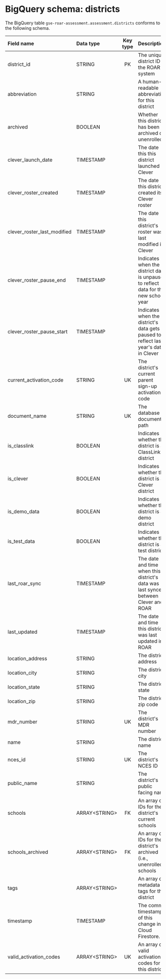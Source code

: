 # BigQuery schema: districts

The BigQuery table `gse-roar-assessment.assessment.districts` conforms to the following schema.

| Field name                  | Data type      | Key type | Description                                                                          |
| :-------------------------- | :------------- | :------: | :----------------------------------------------------------------------------------- |
| district_id                 | STRING         |    PK    | The unique district ID in the ROAR system                                            |
| abbreviation                | STRING         |          | A human-readable abbreviation for this district                                      |
| archived                    | BOOLEAN        |          | Whether this district has been archived or unenrolled                                |
| clever_launch_date          | TIMESTAMP      |          | The date this this district launched in Clever                                       |
| clever_roster_created       | TIMESTAMP      |          | The date this district created its Clever roster                                     |
| clever_roster_last_modified | TIMESTAMP      |          | The date this district's roster was last modified in Clever                          |
| clever_roster_pause_end     | TIMESTAMP      |          | Indicates when the district data is unpaused to reflect data for the new school year |
| clever_roster_pause_start   | TIMESTAMP      |          | Indicates when the district's data gets paused to reflect last year's data in Clever |
| current_activation_code     | STRING         |    UK    | The district's current parent sign-up activation code                                |
| document_name               | STRING         |    UK    | The database document path                                                           |
| is_classlink                | BOOLEAN        |          | Indicates whether this district is a ClassLink district                              |
| is_clever                   | BOOLEAN        |          | Indicates whether this district is a Clever district                                 |
| is_demo_data                | BOOLEAN        |          | Indicates whether this district is a demo district                                   |
| is_test_data                | BOOLEAN        |          | Indicates whether this district is a test district                                   |
| last_roar_sync              | TIMESTAMP      |          | The date and time when this district's data was last synced between Clever and ROAR  |
| last_updated                | TIMESTAMP      |          | The date and time this district was last updated in ROAR                             |
| location_address            | STRING         |          | The district address                                                                 |
| location_city               | STRING         |          | The district city                                                                    |
| location_state              | STRING         |          | The district state                                                                   |
| location_zip                | STRING         |          | The district zip code                                                                |
| mdr_number                  | STRING         |    UK    | The district's MDR number                                                            |
| name                        | STRING         |          | The district name                                                                    |
| nces_id                     | STRING         |    UK    | The district's NCES ID                                                               |
| public_name                 | STRING         |          | The district's public facing name                                                    |
| schools                     | ARRAY\<STRING> |    FK    | An array of IDs for the district's current schools                                   |
| schools_archived            | ARRAY\<STRING> |    FK    | An array of IDs for the district's archived (i.e., unenrolled) schools               |
| tags                        | ARRAY\<STRING> |          | An array of metadata tags for this district                                          |
| timestamp                   | TIMESTAMP      |          | The commit timestamp of this change in Cloud Firestore.                              |
| valid_activation_codes      | ARRAY\<STRING> |    UK    | An array of valid activation codes for this district                                 |
